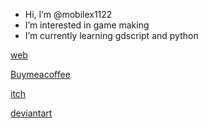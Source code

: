 - Hi, I’m @mobilex1122
- I’m interested in game making
- I’m currently learning gdscript and python

[web](http://www.mobilex1122.eu/)

[Buymeacoffee](https://buymeacoffee.com/mobilex1122)

[itch](https://mobilex1122.itch.io/)

[deviantart](https://www.deviantart.com/mobilex1122)

<!---
mobilex1122/mobilex1122 is a ✨ special ✨ repository because its `README.md` (this file) appears on your GitHub profile.
You can click the Preview link to take a look at your changes.
--->
